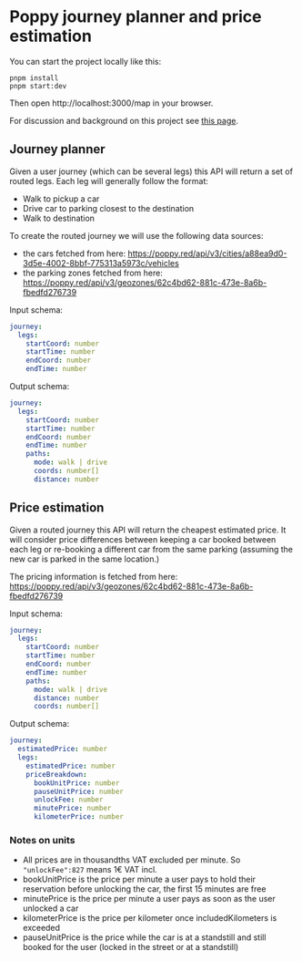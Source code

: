 
# Poppy journey planner and price estimation

You can start the project locally like this:
```
pnpm install
pnpm start:dev
```

Then open http://localhost:3000/map in your browser.

For discussion and background on this project see [this page](./discussion.md).

## Journey planner

Given a user journey (which can be several legs) this API will return a set of routed legs. Each leg will generally follow the format:

* Walk to pickup a car
* Drive car to parking closest to the destination
* Walk to destination

To create the routed journey we will use the following data sources:

* the cars fetched from here: https://poppy.red/api/v3/cities/a88ea9d0-3d5e-4002-8bbf-775313a5973c/vehicles
* the parking zones fetched from here: https://poppy.red/api/v3/geozones/62c4bd62-881c-473e-8a6b-fbedfd276739

Input schema:

```yaml
journey:
  legs:
    startCoord: number
    startTime: number
    endCoord: number
    endTime: number
```

Output schema:

```yaml
journey:
  legs:
    startCoord: number
    startTime: number
    endCoord: number
    endTime: number
    paths:
      mode: walk | drive
      coords: number[]
      distance: number
```

## Price estimation

Given a routed journey this API will return the cheapest estimated price. It will consider price differences between keeping a car booked between each leg or re-booking a different car from the same parking (assuming the new car is parked in the same location.)

The pricing information is fetched from here: https://poppy.red/api/v3/geozones/62c4bd62-881c-473e-8a6b-fbedfd276739 

Input schema:

```yaml
journey:
  legs:
    startCoord: number
    startTime: number
    endCoord: number
    endTime: number
    paths:
      mode: walk | drive
      distance: number
      coords: number[]
```

Output schema:

```yaml
journey:
  estimatedPrice: number
  legs:
    estimatedPrice: number
    priceBreakdown:
      bookUnitPrice: number
      pauseUnitPrice: number
      unlockFee: number
      minutePrice: number
      kilometerPrice: number
```

### **Notes on units**

- All prices are in thousandths VAT excluded per minute. So `"unlockFee":827` means 1€ VAT incl.
- bookUnitPrice is the price per minute a user pays to hold their reservation before unlocking the car, the first 15 minutes are free
- minutePrice is the price per minute a user pays as soon as the user unlocked a car
- kilometerPrice is the price per kilometer once includedKilometers is exceeded
- pauseUnitPrice is the price while the car is at a standstill and still booked for the user (locked in the street or at a standstill)

